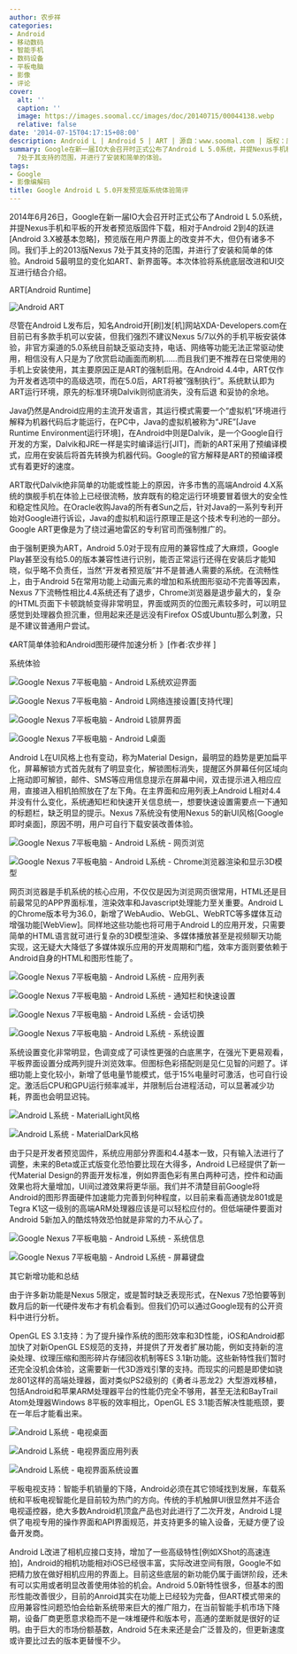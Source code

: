 ```yaml
---
author: 农步祥
categories:
- Android
- 移动数码
- 智能手机
- 数码设备
- 平板电脑
- 影像
- 评论
cover:
  alt: ''
  caption: ''
  image: https://images.soomal.cc/images/doc/20140715/00044138.webp
  relative: false
date: '2014-07-15T04:17:15+08:00'
description: Android L | Android 5 | ART | 源自：www.soomal.com | 版权：原创 |  平均/总评分：09.29/158
summary: Google在新一届IO大会召开时正式公布了Android L 5.0系统，并提Nexus手机和平板的开发者预览版固件下载，相对于2到4的跃进，预览版在用户界面上的改变并不大，但仍有诸多不同。我们手上的2013版Nexus
  7处于其支持的范围，并进行了安装和简单的体验。
tags:
- Google
- 影像编解码
title: Google Android L 5.0开发预览版系统体验简评
---
```


2014年6月26日，Google在新一届IO大会召开时正式公布了Android L 5.0系统，并提Nexus手机和平板的开发者预览版固件下载，相对于Android 2到4的跃进[Android 3.X被基本忽略]，预览版在用户界面上的改变并不大，但仍有诸多不同。我们手上的2013版Nexus 7处于其支持的范围，并进行了安装和简单的体验。Android 5最明显的变化如ART、新界面等。本次体验将系统底层改进和UI交互进行结合介绍。



ART[Android Runtime]



![Android ART](https://images.soomal.cc/images/doc/20140224/00040526.webp)



尽管在Android L发布后，知名Android开[刷]发[机]网站XDA-Developers.com在目前已有多款手机可以安装，但我们强烈不建议Nexus 5/7以外的手机平板安装体验，非官方渠道的5.0系统目前缺乏驱动支持，电话、网络等功能无法正常驱动使用，相信没有人只是为了欣赏启动画面而刷机……而且我们更不推荐在日常使用的手机上安装使用，其主要原因正是ART的强制启用。在Android 4.4中，ART仅作为开发者选项中的高级选项，而在5.0后，ART将被“强制执行”。系统默认即为ART运行环境，原先的标准环境Dalvik则彻底消失，没有后退 和妥协的余地。



Java仍然是Android应用的主流开发语言，其运行模式需要一个“虚拟机”环境进行解释为机器代码后才能运行，在PC中，Java的虚拟机被称为“JRE”[Jave Runtime Environment运行环境]，在Android中则是Dalvik，是一个Google自行开发的方案，Dalvik和JRE一样是实时编译运行[JIT]，而新的ART采用了预编译模式，应用在安装后将首先转换为机器代码。Google的官方解释是ART的预编译模式有着更好的速度。



ART取代Dalvik绝非简单的功能或性能上的原因，许多市售的高端Android 4.X系统的旗舰手机在体验上已经很流畅，放弃既有的稳定运行环境要冒着很大的安全性和稳定性风险。在Oracle收购Java的所有者Sun之后，针对Java的一系列专利开始对Google进行诉讼，Java的虚拟机和运行原理正是这个技术专利池的一部分。Google ART更像是为了绕过遍地雷区的专利官司而强制推广的。



由于强制更换为ART，Android 5.0对于现有应用的兼容性成了大麻烦，Google Play甚至没有给5.0的版本兼容性进行识别，能否正常运行还得在安装后才能知晓，似乎略不负责任，当然“开发者预览版”并不是普通人需要的系统。在流畅性上，由于Android 5在常用功能上动画元素的增加和系统图形驱动不完善等因素，Nexus 7下流畅性相比4.4系统还有了退步，Chrome浏览器是退步最大的，复杂的HTML页面下卡顿跳帧变得非常明显，界面或网页的位图元素较多时，可以明显感觉到处理器负担沉重，但用起来还是远没有Firefox OS或Ubuntu那么刺激，只是不建议普通用户尝试。



《ART简单体验和Android图形硬件加速分析 》[作者:农步祥 ]



系统体验



![Google Nexus 7平板电脑 - Android L系统欢迎界面](https://images.soomal.cc/images/doc/20140715/00044125_01.webp)



![Google Nexus 7平板电脑 - Android L网络连接设置[支持代理]](https://images.soomal.cc/images/doc/20140715/00044126_01.webp)



![Google Nexus 7平板电脑 - Android L锁屏界面](https://images.soomal.cc/images/doc/20140715/00044127_01.webp)



![Google Nexus 7平板电脑 - Android L桌面](https://images.soomal.cc/images/doc/20140715/00044128_01.webp)



Android L在UI风格上也有变动，称为Material Design，最明显的趋势是更加扁平化，屏幕解锁方式首先就有了明显变化，解锁图标消失，提醒区外屏幕任何区域向上拖动即可解锁，邮件、SMS等应用信息提示在屏幕中间，双击提示进入相应应用，直接进入相机拍照放在了左下角。在主界面和应用列表上Android L相对4.4并没有什么变化，系统通知栏和快速开关信息统一，想要快速设置需要点一下通知的标题栏，缺乏明显的提示。Nexus 7系统没有使用Nexus 5的新UI风格[Google即时桌面]，原因不明，用户可自行下载安装改善体验。



![Google Nexus 7平板电脑 - Android L系统 - 网页浏览](https://images.soomal.cc/images/doc/20140715/00044137_01.webp)



![Google Nexus 7平板电脑 - Android L系统 - Chrome浏览器渲染和显示3D模型](https://images.soomal.cc/images/doc/20140715/00044136_01.webp)



网页浏览器是手机系统的核心应用，不仅仅是因为浏览网页很常用，HTML还是目前最常见的APP界面标准，渲染效率和Javascript处理能力至关重要。Android L的Chrome版本号为36.0，新增了WebAudio、WebGL、WebRTC等多媒体互动增强功能[WebView]。同样地这些功能也将可用于Android L的应用开发，只需要简单的HTML语言就可进行复杂的3D模型渲染、多媒体播放甚至是视频聊天功能实现，这无疑大大降低了多媒体娱乐应用的开发周期和门槛，效率方面则要依赖于Android自身的HTML和图形性能了。



![Google Nexus 7平板电脑 - Android L系统 - 应用列表](https://images.soomal.cc/images/doc/20140715/00044129_01.webp)



![Google Nexus 7平板电脑 - Android L系统 - 通知栏和快速设置](https://images.soomal.cc/images/doc/20140715/00044130_01.webp)



![Google Nexus 7平板电脑 - Android L系统 - 会话切换](https://images.soomal.cc/images/doc/20140715/00044131_01.webp)



![Google Nexus 7平板电脑 - Android L系统 - 系统设置](https://images.soomal.cc/images/doc/20140715/00044132_01.webp)



系统设置变化非常明显，色调变成了可读性更强的白底黑字，在强光下更易观看，平板界面设置分成两列提升浏览效率。但图标色彩搭配则是见仁见智的问题了。详细功能上变化较小，新增了低电量节能模式，低于15%电量时可激活，也可自行设定。激活后CPU和GPU运行频率减半，并限制后台进程活动，可以显著减少功耗，界面也会明显迟钝。



![Android L系统 - MaterialLight风格](https://images.soomal.cc/images/doc/20140715/00044139_01.webp)



![Android L系统 - MaterialDark风格](https://images.soomal.cc/images/doc/20140715/00044140_01.webp)



由于只是开发者预览固件，系统应用部分界面和4.4基本一致，只有输入法进行了调整，未来的Beta或正式版变化恐怕要比现在大得多，Android L已经提供了新一代Material Design的界面开发标准，例如界面色彩有黑白两种可选，控件和动画效果也将大量增加，UI间过渡效果将更华丽。我们并不清楚目前Google将Android的图形界面硬件加速能力完善到何种程度，以目前来看高通骁龙801或是Tegra K1这一级别的高端ARM处理器应该是可以轻松应付的。但低端硬件要面对Android 5新加入的酷炫特效恐怕就是非常的力不从心了。



![Google Nexus 7平板电脑 - Android L系统 - 系统信息](https://images.soomal.cc/images/doc/20140715/00044133_01.webp)



![Google Nexus 7平板电脑 - Android L系统 - 屏幕键盘](https://images.soomal.cc/images/doc/20140715/00044134_01.webp)



其它新增功能和总结



由于许多新功能是Nexus 5限定，或是暂时缺乏表现形式，在Nexus 7恐怕要等到数月后的新一代硬件发布才有机会看到。但我们仍可以通过Google现有的公开资料中进行分析。



OpenGL ES 3.1支持：为了提升操作系统的图形效率和3D性能，iOS和Android都加快了对新OpenGL ES规范的支持，并提供了开发者扩展功能，例如支持新的渲染处理、纹理压缩和图形碎片存储回收机制等ES 3.1新功能。这些新特性我们暂时还完全没机会体验，这需要新一代3D游戏引擎的支持。而现实的问题是即使如骁龙801这样的高端处理器，面对类似PS2级别的《勇者斗恶龙2》大型游戏移植，包括Android和苹果ARM处理器平台的性能仍完全不够用，甚至无法和BayTrail Atom处理器Windows 8平板的效率相比，OpenGL ES 3.1能否解决性能瓶颈，要在一年后才能看出来。



![Android L系统 - 电视桌面](https://images.soomal.cc/images/doc/20140715/00044141.webp)



![Android L系统 - 电视界面应用列表](https://images.soomal.cc/images/doc/20140715/00044142.webp)



![Android L系统 - 电视界面系统设置](https://images.soomal.cc/images/doc/20140715/00044143.webp)



平板电视支持：智能手机销量的下降，Android必须在其它领域找到发展，车载系统和平板电视智能化是目前较为热门的方向。传统的手机触屏UI很显然并不适合电视遥控器，绝大多数Android机顶盒产品也对此进行了二次开发，Android L提供了电视专用的操作界面和API界面规范，并支持更多的输入设备，无疑方便了设备开发商。



Android L改进了相机应接口支持，增加了一些高级特性[例如XShot的高速连拍]，Android的相机功能相对iOS已经很丰富，实际改进空间有限，Google不如把精力放在做好相机应用的界面上。目前这些底层的新功能仍属于画饼阶段，还未有可以实用或者明显改善使用体验的机会。Android 5.0新特性很多，但基本的图形性能改善很少，目前的Anroid其实在功能上已经较为完备，但ART模式带来的应用兼容性问题恐怕会给新系统带来巨大的推广阻力，在当前智能手机市场下降期，设备厂商更愿意求稳而不是一味堆硬件和版本号，高通的垄断就是很好的证明。由于巨大的市场份额基数，Android 5在未来还是会广泛普及的，但更新速度或许要比过去的版本更替慢不少。